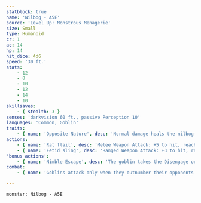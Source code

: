 ```yaml
---
statblock: true
name: 'Nilbog - A5E'
source: 'Level Up: Monstrous Menagerie'
size: Small
type: Humanoid
cr: 1
ac: 14
hp: 14
hit_dice: 4d6
speed: '30 ft.'
stats:
    - 12
    - 8
    - 10
    - 12
    - 14
    - 10
skillsaves:
    - { stealth: 3 }
senses: 'darkvision 60 ft., passive Perception 10'
languages: 'Common, Goblin'
traits:
    - { name: 'Opposite Nature', desc: 'Normal damage heals the nilbogfor the amount done. Nilbogs can only be harmed/damaged by healing magic. Their skin resists all otherforms of harm. Potions of healing deal acid damage toa nilbog equal to the amount of hit points they wouldnormally heal, and spells that restore hit pointsinstead deal necrotic damage.' }
actions:
    - { name: 'Rat flail', desc: 'Melee Weapon Attack: +5 to hit, reach 10 ft., one target. Hit: 9 (3d4 + 1) bludgeoning or piercing damage.' }
    - { name: 'Fetid sling', desc: 'Ranged Weapon Attack: +3 to hit, range 20/60 ft., one target. Hit: 3(1d6) bludgeoning damage, and the target must make a DC 14 Constitutionsaving throw. On a failure, the target is poisoned for 1minute.' }
'bonus actions':
    - { name: 'Nimble Escape', desc: 'The goblin takes the Disengage or Hide action.' }
combat:
    - { name: 'Goblins attack only when they outnumber their opponents', desc: 'They employ ambush, firing arrows from hiding and then using Nimble Escape to hide elsewhere. When they can, they turn an aspect of the battle to their advantage, attacking in darkness or from above or amongst traps and hazards. If a goblin is engaged in melee while not in an advantageous position, it attacks with its shortsword and then disengages. Unless a powerful leader forces them to stand their ground, goblins retreat once they no longer outnumber their enemy.' }

---
```

```statblock
monster: Nilbog - A5E
```
